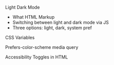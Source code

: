 Light Dark Mode
- What HTML Markup
- Switching between light and dark mode via JS
- Three options: light, dark, system pref

CSS Variables

Prefers-color-scheme media query

Accessibility Toggles in HTML